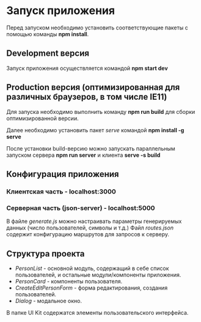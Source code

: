 # Запуск приложения

Перед запуском необходимо установить соответствующие пакеты с помощью команды **npm install**.

## Development версия

Запуск приложения осуществляется командой **npm start dev**

## Production версия (оптимизированная для различных браузеров, в том числе IE11)

Для запуска необходимо выполнить команду **npm run build** для сборки оптимизированной версии.

Далее необходимо установить пакет _serve_ командой **npm install -g serve**

После установки build-версию можно запускать параллельным запуском сервера **npm run server** и клиента **serve -s build**

## Конфигурация приложения

### Клиентская часть - localhost:3000

### Серверная часть (json-server) - localhost:5000

В файле _generate.js_ можно настраивать параметры генерируемых данных (число пользователей, символы и т.д.)
Файл _routes.json_ содержит конфигурацию маршрутов для запросов к серверу.

## Структура проекта

- _PersonList_ - основной модуль, содержащий в себе список пользователей, и остальные модули/компоненты приложения.
- _PersonCard_ - компоненты пользователя.
- _CreateEditPersonForm_ - форма редактирования, создания пользователей.
- _Dialog_ - модальное окно.

В папке UI Kit содержатся элементы пользовательского интерфейса.


